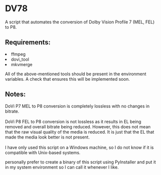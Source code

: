 # DV78
A script that automates the conversion of Dolby Vision Profile 7 (MEL, FEL) to P8.

## Requirements:
<LI> ffmpeg</LI>
<LI> dovi_tool</LI>
<LI> mkvmerge</LI>

All of the above-mentioned tools should be present in the environment variables. A check that ensures this will be implemented soon.


## Notes:
DoVi P7 MEL to P8 conversion is completely lossless with no changes in bitrate.<br><br>
DoVi P8 FEL to P8 conversion is not lossless as it results in EL being removed and overall bitrate being reduced. However, this does not mean that the raw visual quality of the media is reduced. It is just that the EL that made the media look better is not present.
<br><br>
I have only used this script on a Windows machine, so I do not know if it is compatible with Unix-based systems.

 personally prefer to create a binary of this script using PyInstaller and put it in my system environment so I can call it whenever I like.